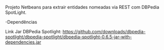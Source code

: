 Projeto Netbeans para extrair entidades nomeadas via REST com DBPedia SpotLight.

-Dependências

Link Jar DBPedia Spotlight: https://github.com/downloads/dbpedia-spotlight/dbpedia-spotlight/dbpedia-spotlight-0.6.5-jar-with-dependencies.jar
